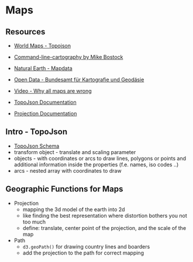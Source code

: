 # Maps

## Resources

* [World Maps - Topojson](https://unpkg.com/world-atlas@1.1.4/world/)
* [Command-line-cartography by Mike Bostock](https://medium.com/@mbostock/command-line-cartography-part-1-897aa8f8ca2c)
* [Natural Earth - Mapdata](http://www.naturalearthdata.com/downloads/)
* [Open Data - Bundesamt für Kartografie und Geodäsie](http://www.geodatenzentrum.de/geodaten/gdz_rahmen.gdz_div?gdz_spr=deu&gdz_akt_zeile=5&gdz_anz_zeile=0&gdz_unt_zeile=0&gdz_user_id=0)
* [Video - Why all maps are wrong](https://www.youtube.com/watch?v=kIID5FDi2JQ)

* [TopoJson Documentation](https://github.com/topojson/topojson)
* [Projection Documentation](https://github.com/d3/d3-geo)

## Intro - TopoJson

* [TopoJson Schema](https://en.wikipedia.org/wiki/GeoJSON#TopoJSON)
* transform object - translate and scaling parameter
* objects - with coordinates or arcs to draw lines, polygons or points and additional information inside the properties (f.e. names, iso codes ..)
* arcs - nested array with coordinates to draw

## Geographic Functions for Maps

* Projection 
    * mapping the 3d model of the earth into 2d 
    * like finding the best representation where distortion bothers you not too much
    * define: translate, center point of the projection, and the scale of the map
* Path
    * `d3.geoPath()` for drawing country lines and boarders
    * add the projection to the path for correct mapping

